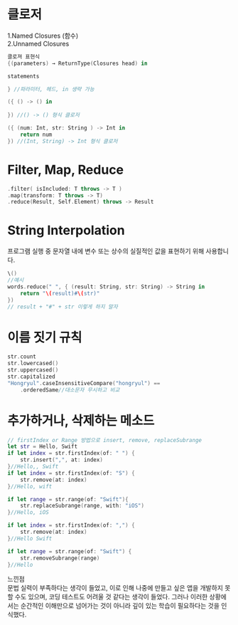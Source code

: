 # 클로저
1.Named Closures (함수)<br>
2.Unnamed Closures 

```swift
클로져 표현식
{(parameters) → ReturnType(Closures head) in

statements

} //파라미터, 헤드, in 생략 가능
```

```swift
({ () -> () in
    
}) //() -> () 형식 클로저

({ (num: Int, str: String ) -> Int in
    return num
}) //(Int, String) -> Int 형식 클로저
```
# Filter, Map, Reduce

```swift
.filter( isIncluded: T throws -> T )
.map(transform: T throws -> T)
.reduce(Result, Self.Element) throws -> Result
```
# String Interpolation
프로그램 실행 중 문자열 내에 변수 또는 상수의 실질적인 값을 표현하기 위해 사용합니다.
```swift
\()
//예시
words.reduce(" ", { (result: String, str: String) -> String in
    return "\(result)#\(str)"
})
// result + "#" + str 이렇게 하지 말자
```
# 이름 짓기 규칙
```swift
str.count
str.lowercased()
str.uppercased()
str.capitalized
"Hongryul".caseInsensitiveCompare("hongryul") ==
    .orderedSame//대소문자 무시하고 비교
```
# 추가하거나, 삭제하는 메소드
```swift
// firstIndex or Range 방법으로 insert, remove, replaceSubrange
let str = Hello, Swift
if let index = str.firstIndex(of: " ") {
    str.insert(",", at: index)
}//Hello,, Swift
if let index = str.firstIndex(of: "S") {
    str.remove(at: index)
}//Hello, wift

if let range = str.range(of: "Swift"){
    str.replaceSubrange(range, with: "iOS")
}//Hello, iOS

if let index = str.firstIndex(of: ",") {
    str.remove(at: index)
}//Hello Swift

if let range = str.range(of: "Swift") {
    str.removeSubrange(range)
}//Hello 
```
느낀점<br>
문법 실력이 부족하다는 생각이 들었고, 이로 인해 나중에 만들고 싶은 앱을 개발하지 
못할 수도 있으며, 코딩 테스트도 어려울 것 같다는 생각이 들었다.
그러나 이러한 상황에서는 순간적인 이해만으로 넘어가는 것이 아니라 
깊이 있는 학습이 필요하다는 것을 인식했다.
